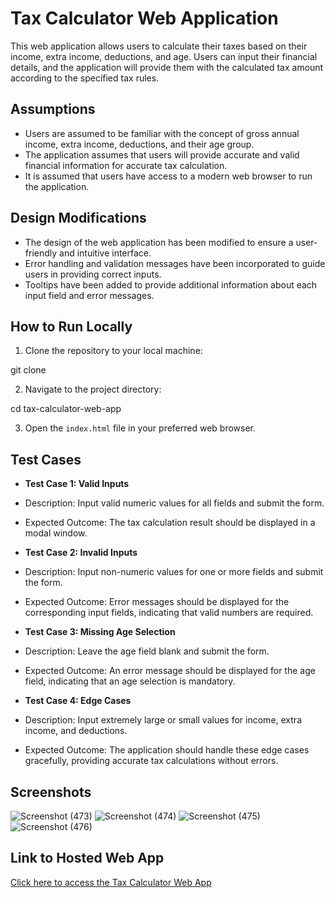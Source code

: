 # Tax Calculator Web Application

This web application allows users to calculate their taxes based on their income, extra income, deductions, and age. Users can input their financial details, and the application will provide them with the calculated tax amount according to the specified tax rules.

## Assumptions

- Users are assumed to be familiar with the concept of gross annual income, extra income, deductions, and their age group.
- The application assumes that users will provide accurate and valid financial information for accurate tax calculation.
- It is assumed that users have access to a modern web browser to run the application.

## Design Modifications

- The design of the web application has been modified to ensure a user-friendly and intuitive interface.
- Error handling and validation messages have been incorporated to guide users in providing correct inputs.
- Tooltips have been added to provide additional information about each input field and error messages.

## How to Run Locally

1. Clone the repository to your local machine:

git clone <repository-url>


2. Navigate to the project directory:

cd tax-calculator-web-app



3. Open the `index.html` file in your preferred web browser.

## Test Cases

- **Test Case 1: Valid Inputs**
- Description: Input valid numeric values for all fields and submit the form.
- Expected Outcome: The tax calculation result should be displayed in a modal window.

- **Test Case 2: Invalid Inputs**
- Description: Input non-numeric values for one or more fields and submit the form.
- Expected Outcome: Error messages should be displayed for the corresponding input fields, indicating that valid numbers are required.

- **Test Case 3: Missing Age Selection**
- Description: Leave the age field blank and submit the form.
- Expected Outcome: An error message should be displayed for the age field, indicating that an age selection is mandatory.

- **Test Case 4: Edge Cases**
- Description: Input extremely large or small values for income, extra income, and deductions.
- Expected Outcome: The application should handle these edge cases gracefully, providing accurate tax calculations without errors.

## Screenshots
![Screenshot (473)](https://github.com/thisIsOwais/tax/assets/139376412/898310ee-3fe0-4326-bb37-1928e10d9e6c)
![Screenshot (474)](https://github.com/thisIsOwais/tax/assets/139376412/7fa54b15-760d-44e5-91a4-0c25c84eaddb)
![Screenshot (475)](https://github.com/thisIsOwais/tax/assets/139376412/0e4164bc-adef-4aa7-bbc7-8548706dc721)
![Screenshot (476)](https://github.com/thisIsOwais/tax/assets/139376412/d4697507-766f-4dc7-996b-d320c9f3b40f)


## Link to Hosted Web App

[Click here to access the Tax Calculator Web App]((https://thisisowais.github.io/tax/))



